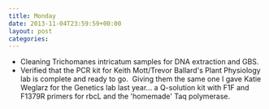 ```yaml
---
title: Monday
date: 2013-11-04T23:59:59+00:00
layout: post
categories:
---
```

  * Cleaning Trichomanes intricatum samples for DNA extraction and GBS.
  * Verified that the PCR kit for Keith Mott/Trevor Ballard's Plant Physiology lab is complete and ready to go.  Giving them the same one I gave Katie Weglarz for the Genetics lab last year... a Q-solution kit with F1F and F1379R primers for rbcL and the 'homemade' Taq polymerase.
